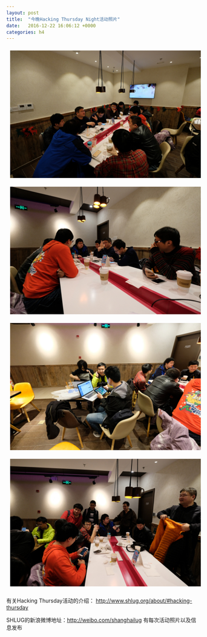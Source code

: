 ```yaml
---
layout: post
title:  "今晚Hacking Thursday Night活动照片"
date:   2016-12-22 16:06:12 +0000
categories: h4
---
```


[<img style='margin:10px;' src='https://raw.githubusercontent.com/shanghailug/res2016/master/gc22.h4/gc22_2121_4800+08.1920p.jpg'>](https://raw.githubusercontent.com/shanghailug/res2016/master/gc22.h4/gc22_2121_4800+08.JPG)
[<img style='margin:10px;' src='https://raw.githubusercontent.com/shanghailug/res2016/master/gc22.h4/gc22_2124_0300+08.1920p.jpg'>](https://raw.githubusercontent.com/shanghailug/res2016/master/gc22.h4/gc22_2124_0300+08.JPG)
[<img style='margin:10px;' src='https://raw.githubusercontent.com/shanghailug/res2016/master/gc22.h4/gc22_2127_3700+08.1920p.jpg'>](https://raw.githubusercontent.com/shanghailug/res2016/master/gc22.h4/gc22_2127_3700+08.JPG)
[<img style='margin:10px;' src='https://raw.githubusercontent.com/shanghailug/res2016/master/gc22.h4/gc22_2138_5700+08.1920p.jpg'>](https://raw.githubusercontent.com/shanghailug/res2016/master/gc22.h4/gc22_2138_5700+08.JPG)

有关Hacking Thursday活动的介绍：
http://www.shlug.org/about/#hacking-thursday

SHLUG的新浪微博地址：http://weibo.com/shanghailug 有每次活动照片以及信息发布


